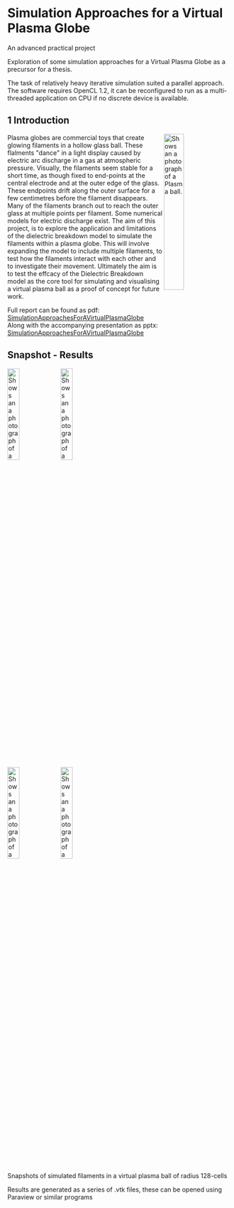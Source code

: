 <h1>Simulation Approaches for a Virtual Plasma Globe</h1>

An advanced practical project 

Exploration of some simulation approaches for a Virtual Plasma Globe as a precursor for a thesis.

The task of relatively heavy iterative simulation suited a parallel approach. The software requires OpenCL 1.2, it can be reconfigured to run as a multi-threaded application on CPU if no discrete device is available.

  
<h2>1 Introduction</h2>
<img width="30%" align="right" alt="Shows an a photograph of a Plasma ball." src="https://user-images.githubusercontent.com/44576195/187530672-32a3c359-6b72-4bdf-b1f3-c2db5a2888ae.jpg"><p>Plasma globes are commercial toys that create
glowing filaments in a hollow glass ball. These flalments "dance" in a light display caused by electric
arc discharge in a gas at atmospheric pressure. Visually, the filaments seem stable for a short time,
as though fixed to end-points at the central electrode and at the outer edge of the glass. These
endpoints drift along the outer surface for a few
centimetres before the filament disappears. Many
of the filaments branch out to reach the outer glass
at multiple points per filament. Some numerical
models for electric discharge exist. The aim of
this project, is to explore the application and limitations of the dielectric breakdown model to simulate the filaments within a plasma globe. This
will involve expanding the model to include multiple filaments, to test how the filaments interact
with each other and to investigate their movement.
Ultimately the aim is to test the effcacy of the
Dielectric Breakdown model as the core tool for
simulating and visualising a virtual plasma ball as
a proof of concept for future work.</p>
  
Full report can be found as pdf: 
<a href="https://github.com/nessyht/Plasma_globe/blob/67c3aed0963ebbf113d05ea2609aab0af67baa1f/LaTeX/main.pdf">SimulationApproachesForAVirtualPlasmaGlobe</a>
</br>
Along with the accompanying presentation as pptx:
<a href="https://github.com/nessyht/Plasma_globe/blob/8336d9783d04dfad3f5cca3d576c8345927dfe11/LaTeX/Simulation%20Approaches%20for%20a%20Virtual%20Plasma%20Globe.pptx">SimulationApproachesForAVirtualPlasmaGlobe</a>
</br>

<h2>Snapshot - Results</h2>

<img width="23%" align="center" alt="Shows an a photograph of a Plasma ball." src="https://user-images.githubusercontent.com/44576195/187530799-64475515-b6a9-4bc9-9e0d-725e3fb82e62.png"> <img width="23%" align="center" alt="Shows an a photograph of a Plasma ball." src="https://user-images.githubusercontent.com/44576195/187530800-d76befb2-d6ce-458a-8c4f-ab290d123d37.png"> <img width="23%" align="center" alt="Shows an a photograph of a Plasma ball." src="https://user-images.githubusercontent.com/44576195/187530804-902da82b-a5a1-468b-9f3b-9c5f0377bc05.png"> <img width="23%" align="center" alt="Shows an a photograph of a Plasma ball." src="https://user-images.githubusercontent.com/44576195/187530806-468e5eaa-70f5-42e3-a116-cc0b8c8c788f.png">
<caption>Snapshots of simulated filaments in a virtual plasma ball of radius 128-cells<caption>

Results are generated as a series of .vtk files, these can be opened using Paraview or similar programs
